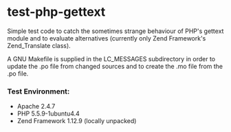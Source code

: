 test-php-gettext
================

Simple test code to catch the sometimes strange behaviour of PHP's gettext module
and to evaluate alternatives (currently only Zend Framework's Zend_Translate class).

A GNU Makefile is supplied in the LC_MESSAGES subdirectory in order to update the
.po file from changed sources and to create the .mo file from the .po file.

### Test Environment: ###
  - Apache 2.4.7
  - PHP 5.5.9-1ubuntu4.4
  - Zend Framework 1.12.9 (locally unpacked)
